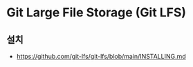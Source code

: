 # Git Large File Storage (Git LFS)

## 설치

- https://github.com/git-lfs/git-lfs/blob/main/INSTALLING.md